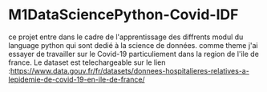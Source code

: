 # M1DataSciencePython-Covid-IDF
ce projet entre dans le cadre de l'apprentissage des diffrents modul du language python qui sont dedié à la science de données.
comme theme j'ai essayer de travailler sur le Covid-19 particuliement dans la region de l'ile de france.
Le dataset est telechargeable sur le lien :https://www.data.gouv.fr/fr/datasets/donnees-hospitalieres-relatives-a-lepidemie-de-covid-19-en-ile-de-france/
